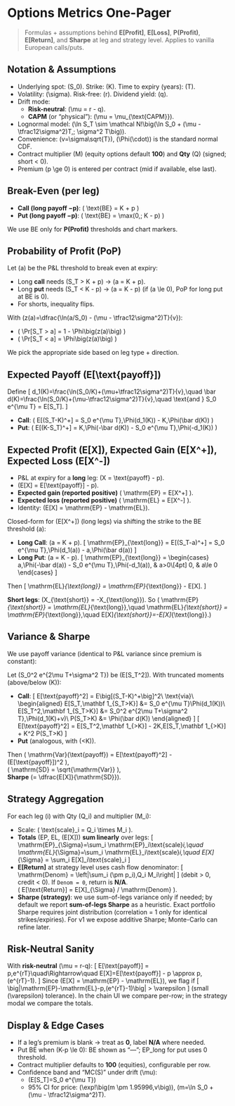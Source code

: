 # Options Metrics One-Pager

> Formulas + assumptions behind **E[Profit]**, **E[Loss]**, **P(Profit)**, **E[Return]**, and **Sharpe** at leg and strategy level. Applies to vanilla European calls/puts.

## Notation & Assumptions

- Underlying spot: \(S_0\). Strike: \(K\). Time to expiry (years): \(T\).
- Volatility: \(\sigma\). Risk-free: \(r\). Dividend yield: \(q\).
- Drift mode:
  - **Risk-neutral**: \(\mu = r - q\).
  - **CAPM** (or “physical”): \(\mu = \mu_{\text{CAPM}}\).
- Lognormal model: \(\ln S_T \sim \mathcal N\!\big(\ln S_0 + (\mu - \tfrac12\sigma^2)T,\; \sigma^2 T\big)\).
- Convenience: \(v=\sigma\sqrt{T}\), \(\Phi(\cdot)\) is the standard normal CDF.
- Contract multiplier \(M\) (equity options default **100**) and **Qty** \(Q\) (signed; short < 0).
- Premium \(p \ge 0\) is entered per contract (mid if available, else last).

## Break-Even (per leg)

- **Call (long payoff −p)**: \( \text{BE} = K + p \)
- **Put  (long payoff −p)**: \( \text{BE} = \max(0,\; K - p) \)

We use BE only for **P(Profit)** thresholds and chart markers.

## Probability of Profit (PoP)

Let \(a\) be the P&L threshold to break even at expiry:

- Long **call** needs \(S_T > K + p\) → \(a = K + p\).
- Long **put** needs \(S_T < K - p\) → \(a = K - p\) (if \(a \le 0\), PoP for long put at BE is 0).
- For shorts, inequality flips.

With \(z(a)=\dfrac{\ln(a/S_0) - (\mu - \tfrac12\sigma^2)T}{v}\):
- \( \Pr[S_T > a] = 1 - \Phi\big(z(a)\big) \)
- \( \Pr[S_T < a] = \Phi\big(z(a)\big) \)

We pick the appropriate side based on leg type + direction.

## Expected Payoff \(E[\text{payoff}]\)

Define
\[
d_1(K)=\frac{\ln(S_0/K)+(\mu+\tfrac12\sigma^2)T}{v},\quad
\bar d(K)=\frac{\ln(S_0/K)+(\mu-\tfrac12\sigma^2)T}{v},\quad
\text{and } S_0 e^{\mu T} = E[S_T].
\]

- **Call**: \( E[(S_T-K)^+] = S_0 e^{\mu T}\,\Phi(d_1(K)) - K\,\Phi(\bar d(K)) \)
- **Put**:  \( E[(K-S_T)^+] = K\,\Phi(-\bar d(K)) - S_0 e^{\mu T}\,\Phi(-d_1(K)) \)

## Expected Profit \(E[X]\), Expected Gain \(E[X^+]\), Expected Loss \(E[X^-]\)

- P&L at expiry for a **long** leg: \(X = \text{payoff} - p\).
- \(E[X] = E[\text{payoff}] - p\).
- **Expected gain (reported positive)** \( \mathrm{EP} = E[X^+] \).
- **Expected loss (reported positive)** \( \mathrm{EL} = E[X^-] \).
- Identity: \(E[X] = \mathrm{EP} - \mathrm{EL}\).

Closed-form for \(E[X^+]\) (long legs) via shifting the strike to the BE threshold \(a\):

- **Long Call**: \(a = K + p\).
  \[
  \mathrm{EP}_{\text{long}} = E[(S_T-a)^+] = S_0 e^{\mu T}\,\Phi(d_1(a)) - a\,\Phi(\bar d(a))
  \]
- **Long Put**: \(a = K - p\).
  \[
  \mathrm{EP}_{\text{long}} =
  \begin{cases}
    a\,\Phi(-\bar d(a)) - S_0 e^{\mu T}\,\Phi(-d_1(a)), & a>0\\[4pt]
    0, & a\le 0
  \end{cases}
  \]

Then
\[
\mathrm{EL}_{\text{long}} = \mathrm{EP}_{\text{long}} - E[X].
\]

**Short legs**: \(X_{\text{short}} = -X_{\text{long}}\).
So \( \mathrm{EP}_{\text{short}} = \mathrm{EL}_{\text{long}},\quad \mathrm{EL}_{\text{short}} = \mathrm{EP}_{\text{long}},\quad E[X]_{\text{short}}=-E[X]_{\text{long}}.\)

## Variance & Sharpe

We use payoff variance (identical to P&L variance since premium is constant):

Let \(S_0^2 e^{2\mu T+\sigma^2 T}\) be \(E[S_T^2]\).
With truncated moments (above/below \(K\)):

- **Call**:
  \[
  E[\text{payoff}^2] = E\big[(S_T-K)^+\big]^2\ \text{via}\ 
  \begin{aligned}
   E[S_T\,\mathbf 1_{S_T>K}] &= S_0 e^{\mu T}\Phi(d_1(K))\\
   E[S_T^2\,\mathbf 1_{S_T>K}] &= S_0^2 e^{2\mu T+\sigma^2 T}\,\Phi(d_1(K)+v)\\
   P(S_T>K) &= \Phi(\bar d(K))
  \end{aligned}
  \]
  \[
  E[\text{payoff}^2] = E[S_T^2\,\mathbf 1_{>K}] - 2K\,E[S_T\,\mathbf 1_{>K}] + K^2 P(S_T>K)
  \]
- **Put** (analogous, with \(<K\)).

Then \( \mathrm{Var}(\text{payoff}) = E[\text{payoff}^2] - (E[\text{payoff}])^2 \),  
\( \mathrm{SD} = \sqrt{\mathrm{Var}} \),  
**Sharpe** \(= \dfrac{E[X]}{\mathrm{SD}}\).

## Strategy Aggregation

For each leg \(i\) with Qty \(Q_i\) and multiplier \(M_i\):
- Scale: \( \text{scale}_i = Q_i \times M_i \).
- **Totals** (EP, EL, \(E[X]\)) **sum linearly** over legs:
  \[
  \mathrm{EP}_{\Sigma}=\sum_i \mathrm{EP}_i\text{scale}_i,\quad
  \mathrm{EL}_{\Sigma}=\sum_i \mathrm{EL}_i\text{scale}_i,\quad
  E[X]_{\Sigma} = \sum_i E[X]_i\text{scale}_i
  \]
- **E[Return]** at strategy level uses cash flow denominator:
  \[
  \mathrm{Denom} = \left|\sum_i (\pm p_i)\,Q_i M_i\right|
  \]
  (debit > 0, credit < 0). If `Denom = 0`, return is **N/A**.  
  \( E[\text{Return}] = E[X]_{\Sigma} / \mathrm{Denom} \).
- **Sharpe (strategy)**: we use sum-of-legs variance only if needed; by default we report **sum-of-legs Sharpe** as a heuristic. Exact portfolio Sharpe requires joint distribution (correlation = 1 only for identical strikes/expiries). For v1 we expose additive Sharpe; Monte-Carlo can refine later.

## Risk-Neutral Sanity

With **risk-neutral** \(\mu = r-q\):
\[
E[\text{payoff}] = p\,e^{rT}\quad\Rightarrow\quad
E[X]=E[\text{payoff}] - p \approx p\,(e^{rT}-1).
\]
Since \(E[X] = \mathrm{EP} - \mathrm{EL}\), we flag if
\[
\big|\mathrm{EP}-\mathrm{EL}-p\,(e^{rT}-1)\big| > \varepsilon
\]
(small \(\varepsilon\) tolerance). In the chain UI we compare per-row; in the strategy modal we compare the totals.

## Display & Edge Cases

- If a leg’s premium is blank → treat as **0**, label **N/A** where needed.
- Put BE when \(K-p \le 0\): BE shown as “—”; EP_long for put uses 0 threshold.
- Contract multiplier defaults to **100** (equities), configurable per row.
- Confidence band and “MC(S)” under drift \(\mu\):
  - \(E[S_T]=S_0 e^{\mu T}\)
  - 95% CI for price: \(\exp\!\big(m \pm 1.95996\,v\big)\), \(m=\ln S_0 + (\mu - \tfrac12\sigma^2)T\).

